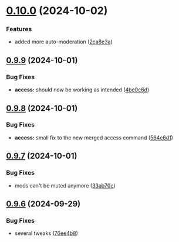 # [0.10.0](https://github.com/Torwent/wasp-discord/compare/v0.9.9...v0.10.0) (2024-10-02)


### Features

* added more auto-moderation ([2ca8e3a](https://github.com/Torwent/wasp-discord/commit/2ca8e3adcbee7f53aa8c2d335eab3d0dab183eae))



## [0.9.9](https://github.com/Torwent/wasp-discord/compare/v0.9.8...v0.9.9) (2024-10-01)


### Bug Fixes

* **access:** should now be working as intended ([4be0c6d](https://github.com/Torwent/wasp-discord/commit/4be0c6da2ea075a7bbbf480314fcbb6996d470ea))



## [0.9.8](https://github.com/Torwent/wasp-discord/compare/v0.9.7...v0.9.8) (2024-10-01)


### Bug Fixes

* **access:** small fix to the new merged access command ([564c6d1](https://github.com/Torwent/wasp-discord/commit/564c6d1671a87a6b544b324dfa485fa8ee95668e))



## [0.9.7](https://github.com/Torwent/wasp-discord/compare/v0.9.6...v0.9.7) (2024-10-01)


### Bug Fixes

* mods can't be muted anymore ([33ab70c](https://github.com/Torwent/wasp-discord/commit/33ab70c7faeb73a19bd7279a351984c976859fb5))



## [0.9.6](https://github.com/Torwent/wasp-discord/compare/v0.9.5...v0.9.6) (2024-09-29)


### Bug Fixes

* several tweaks ([76ee4b8](https://github.com/Torwent/wasp-discord/commit/76ee4b8233e61e9b4a134ae56334ec44cfdab741))



